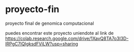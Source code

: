 # proyecto-fin
proyecto final de genomica computacional

puedes encontrar este proyecto uniendote al link de 
https://colab.research.google.com/drive/1XavQ8TA7o3I3D-lRPgC7lQIgksdFViLW?usp=sharing
